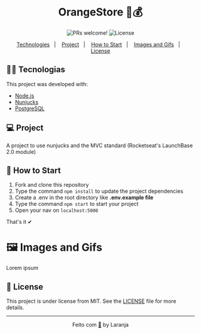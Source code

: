 <h1 align="center">
 OrangeStore 🏪💰
</h1>
<p align="center">
 <img src="https://img.shields.io/static/v1?label=Laranja&message=welcome&color=ffa500&labelColor=000000" alt="PRs welcome!" />

  <img alt="License" src="https://img.shields.io/static/v1?label=license&message=MIT&color=ffa500&labelColor=000000">
</p>

<p align="center">
  <a href="#rocket-tecnologias">Technologies</a>&nbsp;&nbsp;&nbsp;|&nbsp;&nbsp;&nbsp;
  <a href="#-projeto">Project</a>&nbsp;&nbsp;&nbsp;|&nbsp;&nbsp;&nbsp;
  <a href="#-layout">How to Start</a>&nbsp;&nbsp;&nbsp;|&nbsp;&nbsp;&nbsp;
  <a href="#-como-contribuir">Images and Gifs</a>&nbsp;&nbsp;&nbsp;|&nbsp;&nbsp;&nbsp;
  <a href="#memo-licença">License</a>
</p>

## 👨‍💻 Tecnologias

This project was developed with:

- [Node.js](https://nodejs.org/en/)
- [Nunjucks](https://mozilla.github.io/nunjucks/)
- [PostgreSQL](https://www.postgresql.org/)

## 💻 Project

A project to use nunjucks and the MVC standard (Rocketseat's LaunchBase 2.0 module)

## 🏁 How to Start

1. Fork and clone this repository
1. Type the command `npm install` to update the project dependencies
1. Create a .env in the root directory like **.env.example file**
1. Type the command `npm start` to start your project
1. Open your nav on `localhost:5000`

That's it ✔

# 🖼️ Images and Gifs

Lorem ipsum

## 📝 License

This project is under license from MIT. See the [LICENSE](LICENSE) file for more details.

---

<span align="center">

Feito com [🧡](https://www.linkedin.com/in/emerson-laranja-dos-santos-9b6064145/) by Laranja
</span>

